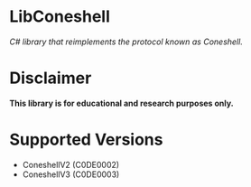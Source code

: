 # LibConeshell
*C# library that reimplements the protocol known as Coneshell.*

# Disclaimer
**This library is for educational and research purposes only.**

# Supported Versions

- ConeshellV2 (C0DE0002)
- ConeshellV3 (C0DE0003)
